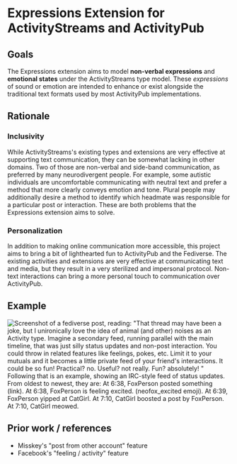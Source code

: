 # Expressions Extension for ActivityStreams and ActivityPub

## Goals

The Expressions extension aims to model **non-verbal expressions** and **emotional states** under the ActivityStreams type model.
These *expressions* of sound or emotion are intended to enhance or exist alongside the traditional text formats used by most ActivityPub implementations.

## Rationale

### Inclusivity
While ActivityStreams's existing types and extensions are very effective at supporting text communication, they can be somewhat lacking in other domains.
Two of those are non-verbal and side-band communication, as preferred by many neurodivergent people.
For example, some autistic individuals are uncomfortable communicating with neutral text and prefer a method that more clearly conveys emotion and tone.
Plural people may additionally desire a method to identify which headmate was responsible for a particular post or interaction.
These are both problems that the Expressions extension aims to solve.

### Personalization
In addition to making online communication more accessible, this project aims to bring a bit of lighthearted fun to ActivityPub and the Fediverse.
The existing activities and extensions are very effective at communicating text and media, but they result in a very sterilized and impersonal protocol.
Non-text interactions can bring a more personal touch to communication over ActivityPub.


## Example
![Screenshot of a fediverse post, reading: "That thread may have been a joke, but I unironically love the idea of animal (and other) noises as an Activity type. Imagine a secondary feed, running parallel with the main timeline, that was just silly status updates and non-post interaction. You could throw in related features like feelings, pokes, etc. Limit it to your mutuals and it becomes a little private feed of your friend's interactions. It could be so fun! Practical? no. Useful? not really. Fun? absolutely! " Following that is an example, showing an IRC-style feed of status updates. From oldest to newest, they are: At 6:38, FoxPerson posted something (link). At 6:38, FoxPerson is feeling excited. (neofox_excited emoji). At 6:39, FoxPerson yipped at CatGirl. At 7:10, CatGirl boosted a post by FoxPerson. At 7:10, CatGirl meowed.](docs/original_example.png)

## Prior work / references

* Misskey's "post from other account" feature
* Facebook's "feeling / activity" feature
